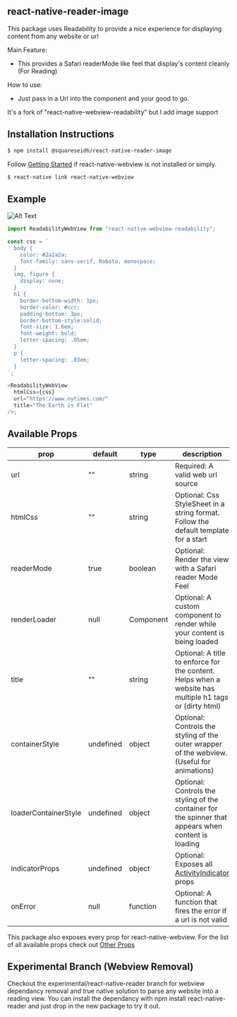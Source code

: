 ## react-native-reader-image

This package uses Readability to provide a nice experience for displaying content from any website or url

Main Feature:

- This provides a Safari readerMode like feel that display's content cleanly (For Reading)

How to use:

- Just pass in a Url into the component and your good to go.

It's a fork of "react-native-webview-readability" but I add image support

## Installation Instructions

```bash
$ npm install @squareseidh/react-native-reader-image
```

Follow [Getting Started](https://github.com/react-native-community/react-native-webview/blob/master/docs/Getting-Started.md) if react-native-webview is not installed or simply.

```bash
$ react-native link react-native-webview
```

## Example

![Alt Text](https://i.imgur.com/WeROrao.gif)

```typescript
import ReadabilityWebView from "react-native-webview-readability";

const css = `
  body {
    color: #2a2a2a;
    font-family: sans-serif, Roboto, monospace;
  }
  img, figure {
    display: none;
  }
  h1 {
    border-bottom-width: 1px;
    border-color: #ccc;
    padding-bottom: 3px;
    border-bottom-style:solid;
    font-size: 1.6em;
    font-weight: bold;
    letter-spacing: .05em;
  }
  p {
    letter-spacing: .03em;
  }
`;

<ReadabilityWebView
  htmlCss={css}
  url="https://www.nytimes.com/"
  title="The Earth is Flat"
/>;
```

## Available Props

| prop                 | default   | type      | description                                                                                                     |
| -------------------- | --------- | --------- | --------------------------------------------------------------------------------------------------------------- |
| url                  | ""        | string    | Required: A valid web url source                                                                                |
| htmlCss              | ""        | string    | Optional: Css StyleSheet in a string format. Follow the default template for a start                            |
| readerMode           | true      | boolean   | Optional: Render the view with a Safari reader Mode Feel                                                        |
| renderLoader         | null      | Component | Optional: A custom component to render while your content is being loaded                                       |
| title                | ""        | string    | Optional: A title to enforce for the content. Helps when a website has multiple h1 tags or (dirty html)         |
| containerStyle       | undefined | object    | Optional: Controls the styling of the outer wrapper of the webview. (Useful for animations)                     |
| loaderContainerStyle | undefined | object    | Optional: Controls the styling of the container for the spinner that appears when content is loading            |
| indicatorProps       | undefined | object    | Optional: Exposes all [ActivityIndicator](https://facebook.github.io/react-native/docs/activityindicator) props |
| onError              | null      | function  | Optional: A function that fires the error if a url is not valid                                                 |

This package also exposes every prop for react-native-webview. For the list of all available props check out [Other Props](https://github.com/react-native-community/react-native-webview/blob/master/docs/Reference.md#style)

## Experimental Branch (Webview Removal)

Checkout the experimental/react-native-reader branch for webview dependancy removal and true native solution to parse any website into a reading view. You can install the dependancy with npm install react-native-reader and just drop in the new package to try it out.
